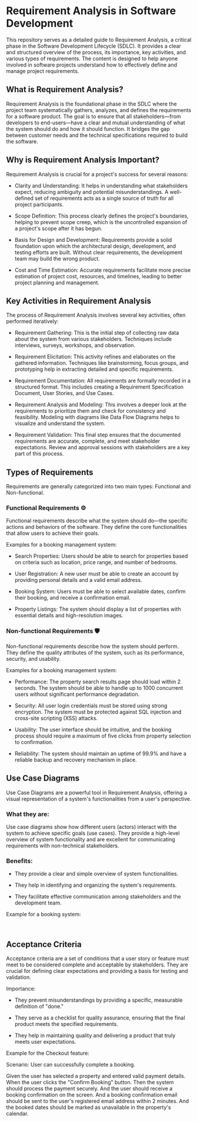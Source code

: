 # Requirement Analysis in Software Development
This repository serves as a detailed guide to Requirement Analysis, a critical phase in the Software Development Lifecycle (SDLC). It provides a clear and structured overview of the process, its importance, key activities, and various types of requirements. The content is designed to help anyone involved in software projects understand how to effectively define and manage project requirements.

## What is Requirement Analysis?
Requirement Analysis is the foundational phase in the SDLC where the project team systematically gathers, analyzes, and defines the requirements for a software product. The goal is to ensure that all stakeholders—from developers to end-users—have a clear and mutual understanding of what the system should do and how it should function. It bridges the gap between customer needs and the technical specifications required to build the software.

## Why is Requirement Analysis Important?
Requirement Analysis is crucial for a project's success for several reasons:

- Clarity and Understanding: It helps in understanding what stakeholders expect, reducing ambiguity and potential misunderstandings. A well-defined set of requirements acts as a single source of truth for all project participants.

- Scope Definition: This process clearly defines the project's boundaries, helping to prevent scope creep, which is the uncontrolled expansion of a project's scope after it has begun.

- Basis for Design and Development: Requirements provide a solid foundation upon which the architectural design, development, and testing efforts are built. Without clear requirements, the development team may build the wrong product.

- Cost and Time Estimation: Accurate requirements facilitate more precise estimation of project cost, resources, and timelines, leading to better project planning and management.

## Key Activities in Requirement Analysis
The process of Requirement Analysis involves several key activities, often performed iteratively:

- Requirement Gathering: This is the initial step of collecting raw data about the system from various stakeholders. Techniques include interviews, surveys, workshops, and observation.

- Requirement Elicitation: This activity refines and elaborates on the gathered information. Techniques like brainstorming, focus groups, and prototyping help in extracting detailed and specific requirements.

- Requirement Documentation: All requirements are formally recorded in a structured format. This includes creating a Requirement Specification Document, User Stories, and Use Cases.

- Requirement Analysis and Modeling: This involves a deeper look at the requirements to prioritize them and check for consistency and feasibility. Modeling with diagrams like Data Flow Diagrams helps to visualize and understand the system.

- Requirement Validation: This final step ensures that the documented requirements are accurate, complete, and meet stakeholder expectations. Review and approval sessions with stakeholders are a key part of this process.

## Types of Requirements
Requirements are generally categorized into two main types: Functional and Non-functional.

### Functional Requirements ⚙️
Functional requirements describe what the system should do—the specific actions and behaviors of the software. They define the core functionalities that allow users to achieve their goals.

Examples for a booking management system:

- Search Properties: Users should be able to search for properties based on criteria such as location, price range, and number of bedrooms.

- User Registration: A new user must be able to create an account by providing personal details and a valid email address.

- Booking System: Users must be able to select available dates, confirm their booking, and receive a confirmation email.

- Property Listings: The system should display a list of properties with essential details and high-resolution images.

### Non-functional Requirements 🛡️
Non-functional requirements describe how the system should perform. They define the quality attributes of the system, such as its performance, security, and usability.

Examples for a booking management system:

- Performance: The property search results page should load within 2 seconds. The system should be able to handle up to 1000 concurrent users without significant performance degradation.

- Security: All user login credentials must be stored using strong encryption. The system must be protected against SQL injection and cross-site scripting (XSS) attacks.

- Usability: The user interface should be intuitive, and the booking process should require a maximum of five clicks from property selection to confirmation.

- Reliability: The system should maintain an uptime of 99.9% and have a reliable backup and recovery mechanism in place.

## Use Case Diagrams
Use Case Diagrams are a powerful tool in Requirement Analysis, offering a visual representation of a system's functionalities from a user's perspective.

### What they are:
Use case diagrams show how different users (actors) interact with the system to achieve specific goals (use cases). They provide a high-level overview of system functionality and are excellent for communicating requirements with non-technical stakeholders.

### Benefits:

- They provide a clear and simple overview of system functionalities.

- They help in identifying and organizing the system's requirements.

- They facilitate effective communication among stakeholders and the development team.

Example for a booking system:

<br>

## Acceptance Criteria
Acceptance criteria are a set of conditions that a user story or feature must meet to be considered complete and acceptable by stakeholders. They are crucial for defining clear expectations and providing a basis for testing and validation.

Importance:

- They prevent misunderstandings by providing a specific, measurable definition of "done."

- They serve as a checklist for quality assurance, ensuring that the final product meets the specified requirements.

- They help in maintaining quality and delivering a product that truly meets user expectations.

Example for the Checkout feature:

Scenario: User can successfully complete a booking.

Given the user has selected a property and entered valid payment details.
When the user clicks the "Confirm Booking" button.
Then the system should process the payment securely.
And the user should receive a booking confirmation on the screen.
And a booking confirmation email should be sent to the user's registered email address within 2 minutes.
And the booked dates should be marked as unavailable in the property's calendar.

